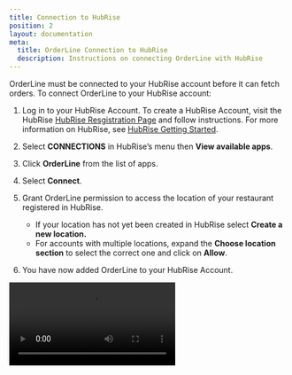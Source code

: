 ```yaml
---
title: Connection to HubRise
position: 2
layout: documentation
meta:
  title: OrderLine Connection to HubRise
  description: Instructions on connecting OrderLine with HubRise
---
```


OrderLine must be connected to your HubRise account before it can fetch orders.  To connect OrderLine to your HubRise account:

1. Log in to your HubRise Account. To create a HubRise Account, visit the HubRise [HubRise Resgistration Page](https://manager.hubrise.com/signup?locale=en-GB) and follow instructions. For more information on HubRise, see [HubRise Getting Started](/docs/getting-started).

1. Select **CONNECTIONS** in HubRise’s menu then **View available apps**.
1. Click **OrderLine** from the list of apps.
1. Select **Connect**.
1. Grant OrderLine permission to access the location of your restaurant registered in HubRise.  
    - If your location has  not yet been created in HubRise select **Create a new location.**
    - For accounts with multiple locations, expand the **Choose location section** to select the correct one and click on **Allow**.
1. You have now added OrderLine to your HubRise Account.

<video controls title="OrderLine Connection Example">
  <source src="../images/004-en-connect-orderline.webm" type="video/webm"/>
</video>